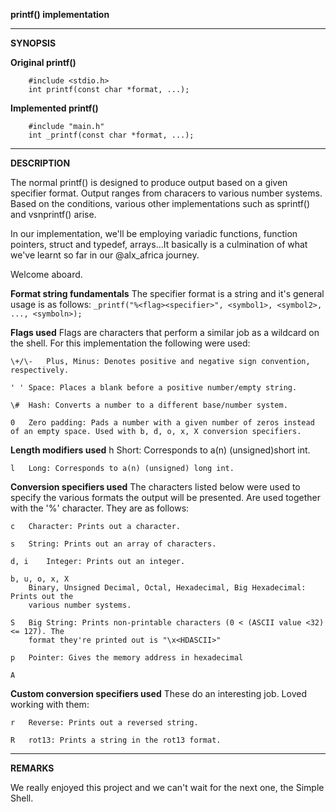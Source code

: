 __printf() implementation__

-----------------------------------------------------------------------------------------------

__SYNOPSIS__

**Original printf()**
```
	#include <stdio.h>
	int printf(const char *format, ...);
```

**Implemented printf()**
```
	#include "main.h"
	int _printf(const char *format, ...);
```

-----------------------------------------------------------------------------------------------

__DESCRIPTION__

The normal printf() is designed to produce output based on a given specifier format.
Output ranges from characers to various number systems. Based on the conditions, various
other implementations such as sprintf() and vsnprintf() arise.

In our implementation, we'll be employing variadic functions, function pointers, struct
and typedef, arrays...It basically is a culmination of what we've learnt so far in our
@alx\_africa journey.

Welcome aboard.

**Format string fundamentals**
	The specifier format is a string and it's general usage is as follows:
		```
			_printf("%<flag><specifier>", <symbol1>, <symbol2>, ..., <symboln>);
		```

**Flags used**
	Flags are characters that perform a similar job as a wildcard on the shell. For this
	implementation the following were used:

	\+/\-	Plus, Minus: Denotes positive and negative sign convention, respectively.

	' '	Space: Places a blank before a positive number/empty string.

	\#	Hash: Converts a number to a different base/number system.

	0	Zero padding: Pads a number with a given number of zeros instead of an empty space. Used with b, d, o, x, X conversion specifiers.

**Length modifiers used**
	h	Short: Corresponds to a(n) (unsigned)short int.

	l	Long: Corresponds to a(n) (unsigned) long int.

**Conversion specifiers used**
	The characters listed below were used to specify the various formats the output will
	be presented. Are used together with the '%' character. They are as follows:

	c	Character: Prints out a character.

	s	String: Prints out an array of characters.

	d, i	Integer: Prints out an integer.

	b, u, o, x, X
		Binary, Unsigned Decimal, Octal, Hexadecimal, Big Hexadecimal: Prints out the
		various number systems.

	S	Big String: Prints non-printable characters (0 < (ASCII value <32) <= 127). The
		format they're printed out is "\x<HDASCII>"

	p	Pointer: Gives the memory address in hexadecimal

	A
**Custom conversion specifiers used**
	These do an interesting job. Loved working with them:

	r	Reverse: Prints out a reversed string.

	R	rot13: Prints a string in the rot13 format.

-----------------------------------------------------------------------------------------------

__REMARKS__
	
We really enjoyed this project and we can't wait for the next one, the Simple Shell.

